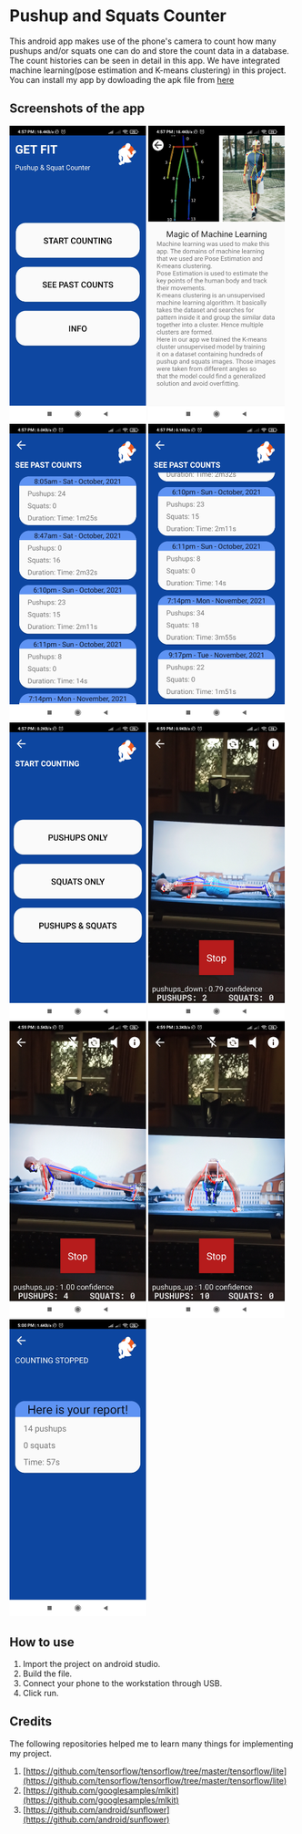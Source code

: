 # Pushup and Squats Counter
This android app makes use of the phone's camera to count how many pushups and/or squats one can do and store the count data in a database. The count histories can be seen in detail in this app. We have integrated machine learning(pose estimation and K-means clustering) in this project. You can install my app by dowloading the apk file from [here](https://drive.google.com/file/d/10akRuapFdpP6tzke4zwlf_monXGYwkfZ/view)

## Screenshots of the app

<img src="https://github.com/nimom38/Pushup-and-Squats-Counter/blob/main/app/src/main/res/drawable/Screenshot_2021-12-02-16-57-14-949_com.example.android.getfit.jpg" alt="Home Page" width="240"/> <img src="https://github.com/nimom38/Pushup-and-Squats-Counter/blob/main/app/src/main/res/drawable/Screenshot_2021-12-02-16-57-17-833_com.example.android.getfit.jpg" alt="Info Page" width="240"/>
<img src="https://github.com/nimom38/Pushup-and-Squats-Counter/blob/main/app/src/main/res/drawable/Screenshot_2021-12-02-16-57-33-170_com.example.android.getfit.jpg" alt="Database" width="240"/> <img src="https://github.com/nimom38/Pushup-and-Squats-Counter/blob/main/app/src/main/res/drawable/Screenshot_2021-12-02-16-57-37-968_com.example.android.getfit.jpg" alt="Database" width="240"/>
<img src="https://github.com/nimom38/Pushup-and-Squats-Counter/blob/main/app/src/main/res/drawable/Screenshot_2021-12-02-16-57-41-347_com.example.android.getfit.jpg" alt="Exercise Types" width="240"/> <img src="https://github.com/nimom38/Pushup-and-Squats-Counter/blob/main/app/src/main/res/drawable/Screenshot_2021-12-02-16-59-14-503_com.example.android.getfit.jpg" alt="Camera" width="240"/>
<img src="https://github.com/nimom38/Pushup-and-Squats-Counter/blob/main/app/src/main/res/drawable/Screenshot_2021-12-02-16-59-19-603_com.example.android.getfit.jpg" alt="Camera" width="240"/> <img src="https://github.com/nimom38/Pushup-and-Squats-Counter/blob/main/app/src/main/res/drawable/Screenshot_2021-12-02-16-59-45-633_com.example.android.getfit.jpg" alt="Camera" width="240"/>
<img src="https://github.com/nimom38/Pushup-and-Squats-Counter/blob/main/app/src/main/res/drawable/Screenshot_2021-12-02-17-00-03-257_com.example.android.getfit.jpg" alt="Count Finished Page" width="240"/>

## How to use

1. Import the project on android studio.<br/>
2. Build the file.<br/>
3. Connect your phone to the workstation through USB.<br/>
4. Click run.

## Credits

The following repositories helped me to learn many things for implementing my project.
1. [https://github.com/tensorflow/tensorflow/tree/master/tensorflow/lite](https://github.com/tensorflow/tensorflow/tree/master/tensorflow/lite)<br/>
2. [https://github.com/googlesamples/mlkit](https://github.com/googlesamples/mlkit)
3. [https://github.com/android/sunflower](https://github.com/android/sunflower)
